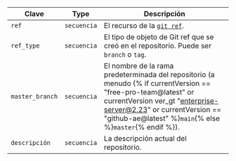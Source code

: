 | Clave           | Type        | Descripción                                                                                                                                                                                                                                    |
| --------------- | ----------- | ---------------------------------------------------------------------------------------------------------------------------------------------------------------------------------------------------------------------------------------------- |
| `ref`           | `secuencia` | El recurso de la [`git ref`](/rest/reference/git#get-a-reference).                                                                                                                                                                             |
| `ref_type`      | `secuencia` | El tipo de objeto de Git ref que se creó en el repositorio. Puede ser `branch` o `tag`.                                                                                                                                                        |
| `master_branch` | `secuencia` | El nombre de la rama predeterminada del repositorio (a menudo {% if currentVersion == "free-pro-team@latest" or currentVersion ver_gt "enterprise-server@2.23" or currentVersion == "github-ae@latest" %}`main`{% else %}`master`{% endif %}). |
| `descripción`   | `secuencia` | La descripción actual del repositorio.                                                                                                                                                                                                         |
